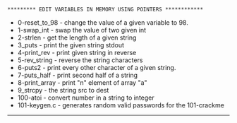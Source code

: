	********* EDIT VARIABLES IN MEMORY USING POINTERS ************

 * 0-reset_to_98 - change the value of a given variable to 98.
 * 1-swap_int - swap the value of two given int
 * 2-strlen - get the length of a given string
 * 3_puts - print the given string stdout
 * 4-print_rev - print given string in reverse
 * 5-rev_string - reverse the string characters
 * 6-puts2 - print every other character of a given string.
 * 7-puts_half - print second half of a string
 * 8-print_array - print "n" element of array "a"
 * 9_strcpy - the string src to dest
 * 100-atoi - convert number in a string to integer
 * 101-keygen.c - generates random valid passwords for the 101-crackme

********************************************************************************
